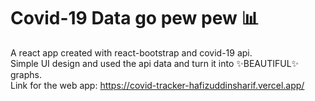 # Covid-19 Data go pew pew 📊

A react app created with react-bootstrap and covid-19 api.\
Simple UI design and used the api data and turn it into ✨BEAUTIFUL✨ graphs.\
Link for the web app: https://covid-tracker-hafizuddinsharif.vercel.app/
